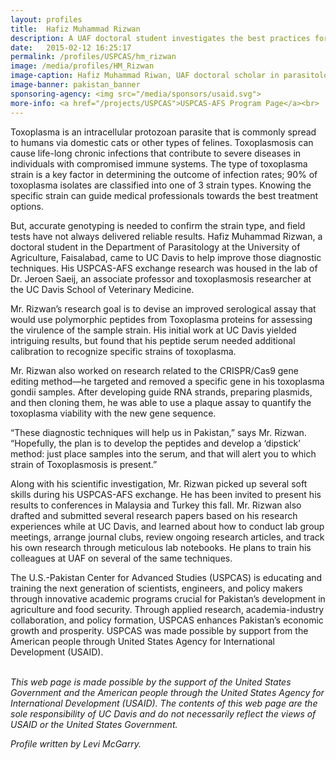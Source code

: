 ```yaml
---
layout: profiles
title:  Hafiz Muhammad Rizwan
description: A UAF doctoral student investigates the best practices for identifying toxoplasma.
date:   2015-02-12 16:25:17
permalink: /profiles/USPCAS/hm_rizwan
image: /media/profiles/HM_Rizwan
image-caption: Hafiz Muhammad Riwan, UAF doctoral scholar in parasitology, works in Dr. Saeij's lab at UC Davis (bottom).
image-banner: pakistan_banner
sponsoring-agency: <img src="/media/sponsors/usaid.svg">
more-info: <a href="/projects/USPCAS">USPCAS-AFS Program Page</a><br>
---
```

Toxoplasma is an intracellular protozoan parasite that is commonly spread to humans via domestic cats or other types of felines. Toxoplasmosis can cause life-long chronic infections that contribute to severe diseases in individuals with compromised immune systems. The type of toxoplasma strain is a key factor in determining the outcome of infection rates; 90% of toxoplasma isolates are classified into one of 3 strain types. Knowing the specific strain can guide medical professionals towards the best treatment options. <br>

But, accurate genotyping is needed to confirm the strain type, and field tests have not always delivered reliable results. Hafiz Muhammad Rizwan, a doctoral student in the Department of Parasitology at the University of Agriculture, Faisalabad, came to UC Davis to help improve those diagnostic techniques. His USPCAS-AFS exchange research was housed in the lab of Dr. Jeroen Saeij, an associate professor and toxoplasmosis researcher at the UC Davis School of Veterinary Medicine. <br>

Mr. Rizwan’s research goal is to devise an improved serological assay that would use polymorphic peptides from Toxoplasma proteins for assessing the virulence of the sample strain. His initial work at UC Davis yielded intriguing results, but found that his peptide serum needed additional calibration to recognize specific strains of toxoplasma. <br>

Mr. Rizwan also worked on research related to the CRISPR/Cas9 gene editing method—he targeted and removed a specific gene in his toxoplasma gondii samples. After developing guide RNA strands, preparing plasmids, and then cloning them, he was able to use a plaque assay to quantify the toxoplasma viability with the new gene sequence. <br>

“These diagnostic techniques will help us in Pakistan,” says Mr. Rizwan. “Hopefully, the plan is to develop the peptides and develop a ‘dipstick’ method: just place samples into the serum, and that will alert you to which strain of Toxoplasmosis is present.” <br>

Along with his scientific investigation, Mr. Rizwan picked up several soft skills during his USPCAS-AFS exchange. He has been invited to present his results to conferences in Malaysia and Turkey this fall. Mr. Rizwan also drafted and submitted several research papers based on his research experiences while at UC Davis, and learned about how to conduct lab group meetings, arrange journal clubs, review ongoing research articles, and track his own research through meticulous lab notebooks. He plans to train his colleagues at UAF on several of the same techniques. <br>


The U.S.-Pakistan Center for Advanced Studies (USPCAS) is educating and training the next generation of scientists, engineers, and policy makers through innovative academic programs crucial for Pakistan’s development in agriculture and food security. Through applied research, academia-industry collaboration, and policy formation, USPCAS enhances Pakistan’s economic growth and prosperity. USPCAS was made possible by support from the American people through United States Agency for International Development (USAID). <br>
<br>

<i>This web page is made possible by the support of the United States Government and the American people through the United States Agency for International Development (USAID). The contents of this web page are the sole responsibility of UC Davis and do not necessarily reflect the views of USAID or the United States Government.</i><br>

<p><i>Profile written by Levi McGarry.</i></p>
